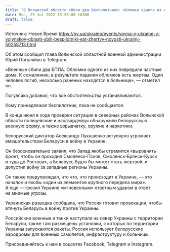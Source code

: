 ```yaml
---
title: "В Волынской области сбили два беспилотника: обломки одного из них повредили частные дома, есть погибший и раненые — глава ОВА"
date: Mon, 25 Jul 2022 15:53:00 +0300
draft: false
---
```

Источник: Новое Время https://nv.ua/ukraine/events/voyna-v-ukraine-v-volynskoy-oblasti-sbili-bespilotniki-est-zhertvy-novosti-ukrainy-50258713.html


 Об этом сообщил глава Волынской областной военной администрации Юрий Погуляйко в Telegram.

«Военные сбили два БПЛА. Обломки одного из них повредили частные дома. К сожалению, в результате падения обломков есть жертвы. Один человек погиб, несколько раненых находятся в больнице», — отметил он.

Погуляйко добавил, что все обстоятельства устанавливаются.

Кому принадлежал беспилотник, пока не сообщается.

В конце июня в ходе проверки ситуации в северных районах Волынской области полицейские и нацгвардейцы обнаружили белорусскую военную форму, а также взрывчатку, оружие и наркотики.

Белорусский диктатор Александр Лукашенко регулярно угрожает вмешательством Беларуси в войну в Украине.

Он безосновательно заявил, что Запад якобы стремится «выровнять фронт, чтобы он проходил Смоленск-Псков, Смоленск-Брянск-Курск и туда до Ростова», а Беларусь будто бы может стать жертвой, и допустил войну за западные регионы Украины.

Он также предупреждал, что «то, что происходит в Украине, — это начало» и якобы «один из элементов крупного передела мира». А еще — грозил Украине «мгновенным» ответным ударом в ответ на мнимые угрозы.

Украинская разведка сообщала, что Россия готовит провокации, чтобы втянуть Беларусь в войну против Украины.

Российские военные и танки наступали на север Украины с территории Беларуси, также там размещены установки, с которых по территории Украины запускаются ракеты. Россия использует белорусские аэродромы для военных самолетов, инфраструктуру и больницы.

Присоединяйтесь к нам в соцсетях Facebook, Telegram и Instagram.
